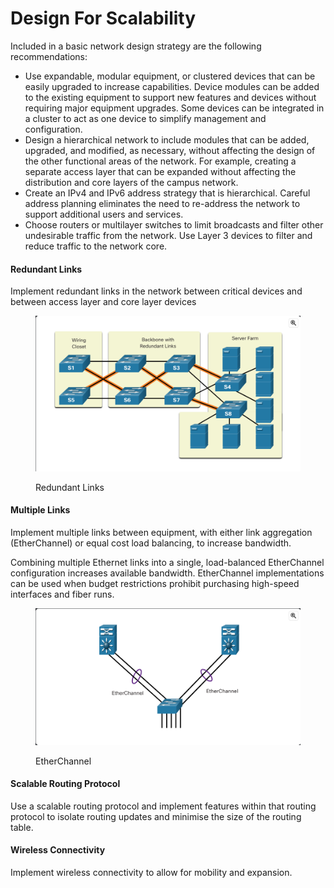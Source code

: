 # Design For Scalability

Included in a basic network design strategy are the following recommendations:

* Use expandable, modular equipment, or clustered devices that can be easily upgraded to increase capabilities. Device modules can be added to the existing equipment to support new features and devices without requiring major equipment upgrades. Some devices can be integrated in a cluster to act as one device to simplify management and configuration.
* Design a hierarchical network to include modules that can be added, upgraded, and modified, as necessary, without affecting the design of the other functional areas of the network. For example, creating a separate access layer that can be expanded without affecting the distribution and core layers of the campus network.
* Create an IPv4 and IPv6 address strategy that is hierarchical. Careful address planning eliminates the need to re-address the network to support additional users and services.
* Choose routers or multilayer switches to limit broadcasts and filter other undesirable traffic from the network. Use Layer 3 devices to filter and reduce traffic to the network core.

#### **Redundant Links**

Implement redundant links in the network between critical devices and between access layer and core layer devices

<figure><img src="../../.gitbook/assets/Screenshot 2024-12-18 at 09.45.25.png" alt=""><figcaption><p>Redundant Links</p></figcaption></figure>

#### Multiple Links

Implement multiple links between equipment, with either link aggregation (EtherChannel) or equal cost load balancing, to increase bandwidth.

Combining multiple Ethernet links into a single, load-balanced EtherChannel configuration increases available bandwidth. EtherChannel implementations can be used when budget restrictions prohibit purchasing high-speed interfaces and fiber runs.

<figure><img src="../../.gitbook/assets/Screenshot 2024-12-18 at 09.48.27.png" alt=""><figcaption><p>EtherChannel</p></figcaption></figure>

#### Scalable Routing Protocol

Use a scalable routing protocol and implement features within that routing protocol to isolate routing updates and minimise the size of the routing table.

#### Wireless Connectivity

Implement wireless connectivity to allow for mobility and expansion.



